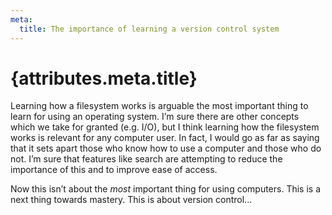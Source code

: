 ```yaml
---
meta:
  title: The importance of learning a version control system
---
```


# {attributes.meta.title}

Learning how a filesystem works is arguable the most important thing to learn for using an operating system. I’m sure there are other concepts which we take for granted (e.g. I/O), but I think learning how the filesystem works is relevant for any computer user. In fact, I would go as far as saying that it sets apart those who know how to use a computer and those who do not. I’m sure that features like search are attempting to reduce the importance of this and to improve ease of access.

Now this isn’t about the _most_ important thing for using computers. This is a next thing towards mastery. This is about version control...
